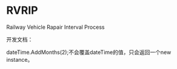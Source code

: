 # RVRIP
Railway Vehicle Rapair Interval Process

开发文档：





dateTime.AddMonths(2);不会覆盖dateTime的值，只会返回一个new instance。
